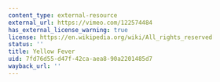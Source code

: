 ```yaml
---
content_type: external-resource
external_url: https://vimeo.com/122574484
has_external_license_warning: true
license: https://en.wikipedia.org/wiki/All_rights_reserved
status: ''
title: Yellow Fever
uid: 7fd76d55-d47f-42ca-aea8-90a2201485d7
wayback_url: ''
---
```

